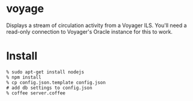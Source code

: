 voyage
======

Displays a stream of circulation activity from a Voyager ILS. You'll 
need a read-only connection to Voyager's Oracle instance for this to work.

Install
=======

    % sudo apt-get install nodejs
    % npm install
    % cp config.json.template config.json
    # add db settings to config.json
    % coffee server.coffee
